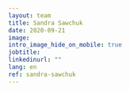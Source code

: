```yaml
---
layout: team
title: Sandra Sawchuk
date: 2020-09-21
image:
intro_image_hide_on_mobile: true
jobtitle:
linkedinurl: ""
lang: en
ref: sandra-sawchuk
---
```

